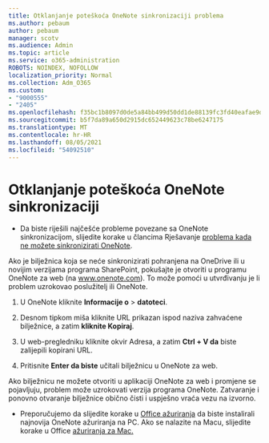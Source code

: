 ```yaml
---
title: Otklanjanje poteškoća OneNote sinkronizaciji problema
ms.author: pebaum
author: pebaum
manager: scotv
ms.audience: Admin
ms.topic: article
ms.service: o365-administration
ROBOTS: NOINDEX, NOFOLLOW
localization_priority: Normal
ms.collection: Adm_O365
ms.custom:
- "9000555"
- "2405"
ms.openlocfilehash: f35bc1b8097d0de5a84bb499d50dd1de88139fc3fd40eafae9d3f4ad17d84d2a
ms.sourcegitcommit: b5f7da89a650d2915dc652449623c78be6247175
ms.translationtype: MT
ms.contentlocale: hr-HR
ms.lasthandoff: 08/05/2021
ms.locfileid: "54092510"
---
```

# <a name="troubleshoot-onenote-sync-issues"></a>Otklanjanje poteškoća OneNote sinkronizaciji

* Da biste riješili najčešće probleme povezane sa OneNote sinkronizacijom, slijedite korake u člancima Rješavanje [problema kada ne možete sinkronizirati OneNote](https://support.office.com/article/Fix-issues-when-you-can-t-sync-OneNote-299495ef-66d1-448f-90c1-b785a6968d45).

Ako je bilježnica koja se neće sinkronizirati pohranjena na OneDrive ili u novijim verzijama programa SharePoint, pokušajte je otvoriti u programu OneNote za web (na www.onenote.com). To može pomoći u utvrđivanju je li problem uzrokovao poslužitelj ili OneNote.

1. U OneNote kliknite **Informacije o**  >  **datoteci**.

2. Desnom tipkom miša kliknite URL prikazan ispod naziva zahvaćene bilježnice, a zatim **kliknite Kopiraj**.

3. U web-pregledniku kliknite okvir Adresa, a zatim **Ctrl + V da** biste zalijepili kopirani URL.

4. Pritisnite **Enter da biste** učitali bilježnicu u OneNote za web.

Ako bilježnicu ne možete otvoriti u aplikaciji OneNote za web i promjene se pojavljuju, problem može uzrokovati verzija programa OneNote. Zatvaranje i ponovno otvaranje bilježnice obično čisti i uspješno vraća vezu na izvorno.

* Preporučujemo da slijedite korake u [Office ažuriranja](https://support.office.com/article/Install-Office-updates-2ab296f3-7f03-43a2-8e50-46de917611c5) da biste instalirali najnovija OneNote ažuriranja na PC. Ako se nalazite na Macu, slijedite korake u Office [ažuriranja za Mac.](https://support.office.com/article/update-office-for-mac-automatically-bfd1e497-c24d-4754-92ab-910a4074d7c1)